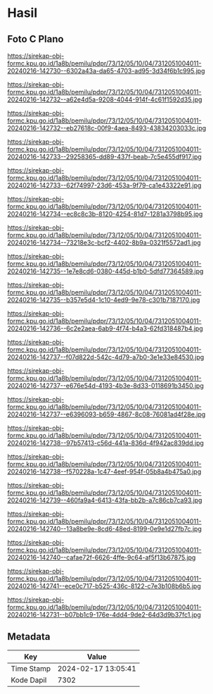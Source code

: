 # Hasil

## Foto C Plano

https://sirekap-obj-formc.kpu.go.id/1a8b/pemilu/pdpr/73/12/05/10/04/7312051004011-20240216-142730--6302a43a-da65-4703-ad95-3d34f6b1c995.jpg

https://sirekap-obj-formc.kpu.go.id/1a8b/pemilu/pdpr/73/12/05/10/04/7312051004011-20240216-142732--a62e4d5a-9208-4044-914f-4c61f1592d35.jpg

https://sirekap-obj-formc.kpu.go.id/1a8b/pemilu/pdpr/73/12/05/10/04/7312051004011-20240216-142732--eb27618c-00f9-4aea-8493-43834203033c.jpg

https://sirekap-obj-formc.kpu.go.id/1a8b/pemilu/pdpr/73/12/05/10/04/7312051004011-20240216-142733--29258365-dd89-437f-beab-7c5e455df917.jpg

https://sirekap-obj-formc.kpu.go.id/1a8b/pemilu/pdpr/73/12/05/10/04/7312051004011-20240216-142733--62f74997-23d6-453a-9f79-ca1e43322e91.jpg

https://sirekap-obj-formc.kpu.go.id/1a8b/pemilu/pdpr/73/12/05/10/04/7312051004011-20240216-142734--ec8c8c3b-8120-4254-81d7-1281a3798b95.jpg

https://sirekap-obj-formc.kpu.go.id/1a8b/pemilu/pdpr/73/12/05/10/04/7312051004011-20240216-142734--73218e3c-bcf2-4402-8b9a-0321f5572ad1.jpg

https://sirekap-obj-formc.kpu.go.id/1a8b/pemilu/pdpr/73/12/05/10/04/7312051004011-20240216-142735--1e7e8cd6-0380-445d-b1b0-5dfd77364589.jpg

https://sirekap-obj-formc.kpu.go.id/1a8b/pemilu/pdpr/73/12/05/10/04/7312051004011-20240216-142735--b357e5d4-1c10-4ed9-9e78-c301b7187170.jpg

https://sirekap-obj-formc.kpu.go.id/1a8b/pemilu/pdpr/73/12/05/10/04/7312051004011-20240216-142736--6c2e2aea-6ab9-4f74-b4a3-62fd318487b4.jpg

https://sirekap-obj-formc.kpu.go.id/1a8b/pemilu/pdpr/73/12/05/10/04/7312051004011-20240216-142737--f07d822d-542c-4d79-a7b0-3e1e33e84530.jpg

https://sirekap-obj-formc.kpu.go.id/1a8b/pemilu/pdpr/73/12/05/10/04/7312051004011-20240216-142737--e676e54d-4193-4b3e-8d33-0118691b3450.jpg

https://sirekap-obj-formc.kpu.go.id/1a8b/pemilu/pdpr/73/12/05/10/04/7312051004011-20240216-142737--e6396093-b659-4867-8c08-76081ad4f28e.jpg

https://sirekap-obj-formc.kpu.go.id/1a8b/pemilu/pdpr/73/12/05/10/04/7312051004011-20240216-142738--97b57413-c56d-441a-836d-4f942ac839dd.jpg

https://sirekap-obj-formc.kpu.go.id/1a8b/pemilu/pdpr/73/12/05/10/04/7312051004011-20240216-142738--f570228a-1c47-4eef-954f-05b8a4b475a0.jpg

https://sirekap-obj-formc.kpu.go.id/1a8b/pemilu/pdpr/73/12/05/10/04/7312051004011-20240216-142739--460fa9a4-6413-43fa-bb2b-a7c86cb7ca93.jpg

https://sirekap-obj-formc.kpu.go.id/1a8b/pemilu/pdpr/73/12/05/10/04/7312051004011-20240216-142740--13a8be9e-8cd6-48ed-8199-0e9e1d27fb7c.jpg

https://sirekap-obj-formc.kpu.go.id/1a8b/pemilu/pdpr/73/12/05/10/04/7312051004011-20240216-142740--cafae72f-6626-4ffe-9c64-af5f13b67875.jpg

https://sirekap-obj-formc.kpu.go.id/1a8b/pemilu/pdpr/73/12/05/10/04/7312051004011-20240216-142741--ece0c717-b525-436c-8122-c7e3b108b6b5.jpg

https://sirekap-obj-formc.kpu.go.id/1a8b/pemilu/pdpr/73/12/05/10/04/7312051004011-20240216-142731--b07bb1c9-176e-4dd4-9de2-64d3d9b37fc1.jpg


## Metadata

| Key        | Value               |
| ---------- | ------------------- |
| Time Stamp | 2024-02-17 13:05:41 |
| Kode Dapil | 7302                |



